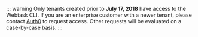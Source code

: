 ::: warning
Only tenants created prior to **July 17, 2018** have access to the Webtask CLI. If you are an enterprise customer with a newer tenant, please contact [Auth0](https://auth0.com/?contact=true) to request access. Other requests will be evaluated on a case-by-case basis.
:::